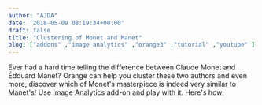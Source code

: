 ```yaml
---
author: "AJDA"
date: '2018-05-09 08:19:34+00:00'
draft: false
title: "Clustering of Monet and Manet"
blog: ["addons" ,"image analytics" ,"orange3" ,"tutorial" ,"youtube" ]
---
```


Ever had a hard time telling the difference between Claude Monet and Édouard Manet? Orange can help you cluster these two authors and even more, discover which of Monet's masterpiece is indeed very similar to Manet's! Use Image Analytics add-on and play with it. Here's how:
<YouTube embedId="R5uchDa_ba4" />


